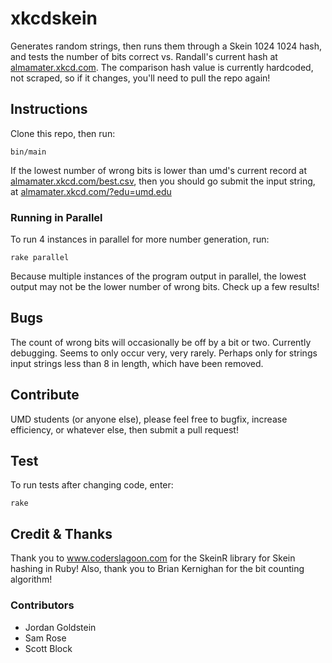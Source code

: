 # xkcdskein
Generates random strings, then runs them through a Skein 1024 1024 hash, and tests the number of bits correct vs. Randall's current hash at [almamater.xkcd.com](http://almamater.xkcd.com). The comparison hash value is currently hardcoded, not scraped, so if it changes, you'll need to pull the repo again!

## Instructions
Clone this repo, then run:

```
bin/main
```

If the lowest number of wrong bits is lower than umd's current record at [almamater.xkcd.com/best.csv](http://almamater.xkcd.com/best.csv), then you should go submit the input string, at [almamater.xkcd.com/?edu=umd.edu](http://almamater.xkcd.com/?edu=umd.edu)

### Running in Parallel
To run 4 instances in parallel for more number generation, run:

```
rake parallel
```

Because multiple instances of the program output in parallel, the lowest output may not be the lower number of wrong bits. Check up a few results!

## Bugs
The count of wrong bits will occasionally be off by a bit or two. Currently debugging. Seems to only occur very, very rarely. Perhaps only for strings input strings less than 8 in length, which have been removed.

## Contribute
UMD students (or anyone else), please feel free to bugfix, increase efficiency, or whatever else, then submit a pull request!

## Test
To run tests after changing code, enter:

```
rake
```

## Credit & Thanks
Thank you to www.coderslagoon.com for the SkeinR library for Skein hashing in Ruby!
Also, thank you to Brian Kernighan for the bit counting algorithm!

### Contributors
* Jordan Goldstein
* Sam Rose
* Scott Block
